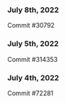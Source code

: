### July 8th, 2022

Commit #30792

### July 5th, 2022

Commit #314353


### July 4th, 2022

Commit #72281
